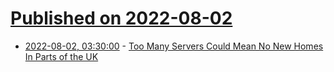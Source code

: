 # [Published on 2022-08-02](index.md)

* [2022-08-02, 03:30:00](https://news.slashdot.org/story/22/08/01/2119207/too-many-servers-could-mean-no-new-homes-in-parts-of-the-uk?utm_source=rss1.0mainlinkanon&utm_medium=feed) - [Too Many Servers Could Mean No New Homes In Parts of the UK](https://news.slashdot.org/story/22/08/01/2119207/too-many-servers-could-mean-no-new-homes-in-parts-of-the-uk?utm_source=rss1.0mainlinkanon&utm_medium=feed)
